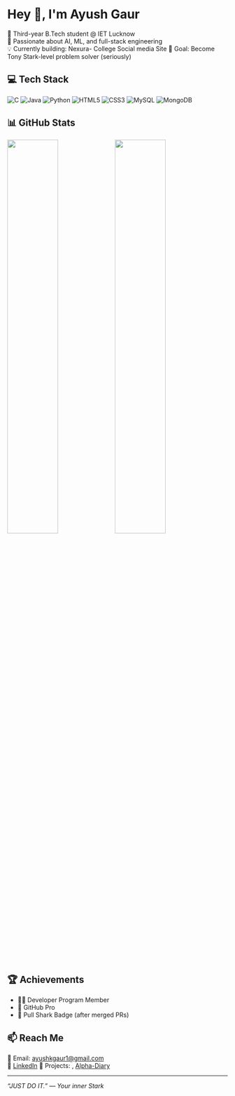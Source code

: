 # Hey 👋, I'm Ayush Gaur
🎯 Third-year B.Tech student @ IET Lucknow  
🧠 Passionate about AI, ML, and full-stack engineering  
💡 Currently building: Nexura- College Social media Site
🚀 Goal: Become Tony Stark-level problem solver (seriously)

## 💻 Tech Stack
![C](https://img.shields.io/badge/-C-00599C?style=flat-square&logo=c)
![Java](https://img.shields.io/badge/-Java-007396?style=flat-square&logo=java)
![Python](https://img.shields.io/badge/-Python-3776AB?style=flat-square&logo=python)
![HTML5](https://img.shields.io/badge/-HTML5-E34F26?style=flat-square&logo=html5)
![CSS3](https://img.shields.io/badge/-CSS3-1572B6?style=flat-square&logo=css3)
![MySQL](https://img.shields.io/badge/-MySQL-4479A1?style=flat-square&logo=mysql)
![MongoDB](https://img.shields.io/badge/-MongoDB-4EA94B?style=flat-square&logo=mongodb)

## 📊 GitHub Stats
<p align="left">
  <img width="48%" src="https://github-readme-stats.vercel.app/api?username=Ayush3941&show_icons=true&theme=tokyonight" />
  <img width="48%" src="https://github-readme-streak-stats.herokuapp.com?user=Ayush3941&theme=tokyonight&hide_border=false" />
</p>

## 🏆 Achievements
- 👨‍💻 Developer Program Member
- 🌟 GitHub Pro
- 🐙 Pull Shark Badge (after merged PRs)

## 📫 Reach Me
📩 Email: ayushkgaur1@gmail.com  
💼 [LinkedIn](https://www.linkedin.com/in/ayush-gaur-468751246/) 
📘 Projects: , [Alpha-Diary](https://github.com/Ayush3941/alpha-diary)

---

*“JUST DO IT.” — Your inner Stark*
